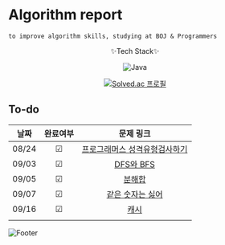 # Algorithm report
    to improve algorithm skills, studying at BOJ & Programmers

<div style="text-align: center;">
✨Tech Stack✨

![Java](https://img.shields.io/badge/java-%23ED8B00.svg?style=for-the-badge&logo=java&logoColor=white)


[![Solved.ac
프로필](http://mazassumnida.wtf/api/v2/generate_badge?boj=abovenormal5023)](https://solved.ac/abovenormal5023)

</div>

## To-do


|  날짜   |  완료여부  |                                        문제 링크                                        |
|:-----:|:------:|:-----------------------------------------------------------------------------------:|
| 08/24 | &#9745; | [프로그래머스 성격유형검사하기](https://school.programmers.co.kr/learn/courses/30/lessons/118666) |  
| 09/03 | &#9745; |                  [DFS와 BFS](https://www.acmicpc.net/problem/1260)                   |
| 09/05 | &#9745; |                     [분해합](https://www.acmicpc.net/problem/2231)                     |
| 09/07 | &#9745; |    [같은 숫자는 싫어](https://school.programmers.co.kr/learn/courses/30/lessons/12906)     |
| 09/16 |   &#9745;     |                                       [캐시](https://school.programmers.co.kr/learn/courses/30/lessons/17680)                                        |
|       |        |                                                                                     |


[//]: # (&#9744; 체크 x )
[//]: # (&#9745; 체크 o)



![Footer](https://capsule-render.vercel.app/api?type=waving&color=auto&height=200&section=footer)
